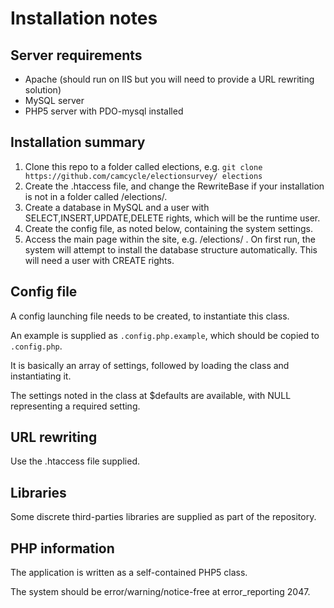 # Installation notes

## Server requirements

- Apache (should run on IIS but you will need to provide a URL rewriting solution)
- MySQL server
- PHP5 server with PDO-mysql installed


## Installation summary

1. Clone this repo to a folder called elections, e.g. `git clone https://github.com/camcycle/electionsurvey/ elections`
1. Create the .htaccess file, and change the RewriteBase if your installation is not in a folder called /elections/.
1. Create a database in MySQL and a user with SELECT,INSERT,UPDATE,DELETE rights, which will be the runtime user.
1. Create the config file, as noted below, containing the system settings.
1. Access the main page within the site, e.g. /elections/ . On first run, the system will attempt to install the database structure automatically. This will need a user with CREATE rights.


## Config file

A config launching file needs to be created, to instantiate this class.

An example is supplied as `.config.php.example`, which should be copied to `.config.php`.

It is basically an array of settings, followed by loading the class and instantiating it.

The settings noted in the class at $defaults are available, with NULL representing a required setting.


## URL rewriting

Use the .htaccess file supplied.
	

## Libraries

Some discrete third-parties libraries are supplied as part of the repository.


## PHP information

The application is written as a self-contained PHP5 class.

The system should be error/warning/notice-free at error_reporting 2047.

